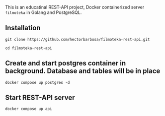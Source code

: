 This is an educatinal REST-API project, Docker containerized server `filmoteka` in Golang and PostgreSQL.

## Installation 
```shell
git clone https://github.com/hectorbarbosa/filmoteka-rest-api.git
```
```shell
cd filmoteka-rest-api 
```
## Create and start postgres container in background. Database and tables will be in place
```shell
docker compose up postgres -d
```
##  Start REST-API server
```shell
docker compose up api
```
